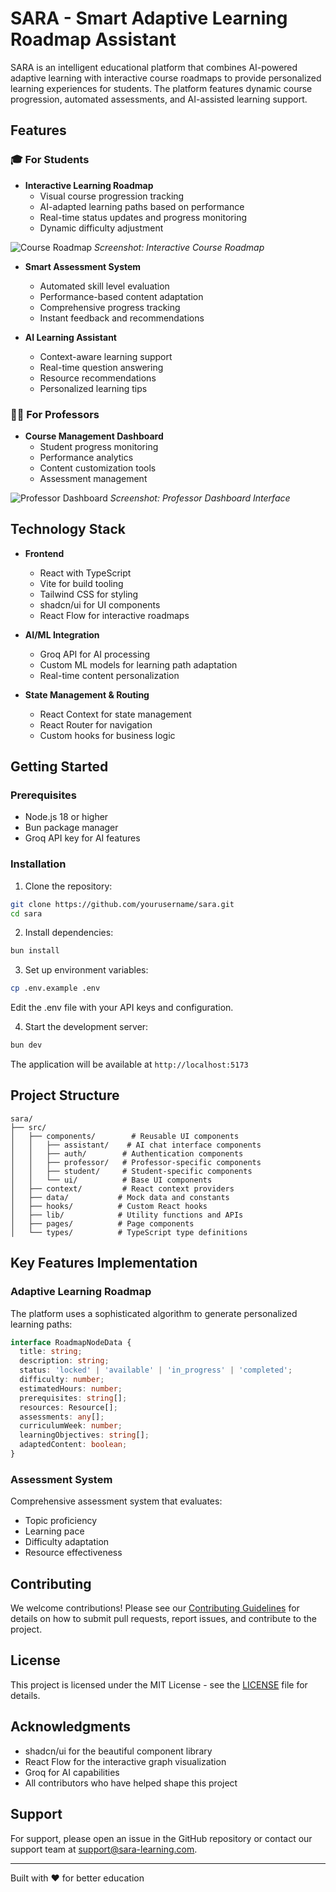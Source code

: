 # SARA - Smart Adaptive Learning Roadmap Assistant

SARA is an intelligent educational platform that combines AI-powered adaptive learning with interactive course roadmaps to provide personalized learning experiences for students. The platform features dynamic course progression, automated assessments, and AI-assisted learning support.

## Features

### 🎓 For Students

- **Interactive Learning Roadmap**
  - Visual course progression tracking
  - AI-adapted learning paths based on performance
  - Real-time status updates and progress monitoring
  - Dynamic difficulty adjustment

![Course Roadmap](./docs/images/roadmap.png)
*Screenshot: Interactive Course Roadmap*

- **Smart Assessment System**
  - Automated skill level evaluation
  - Performance-based content adaptation
  - Comprehensive progress tracking
  - Instant feedback and recommendations

- **AI Learning Assistant**
  - Context-aware learning support
  - Real-time question answering
  - Resource recommendations
  - Personalized learning tips

### 👨‍🏫 For Professors

- **Course Management Dashboard**
  - Student progress monitoring
  - Performance analytics
  - Content customization tools
  - Assessment management

![Professor Dashboard](./docs/images/professor-dashboard.png)
*Screenshot: Professor Dashboard Interface*

## Technology Stack

- **Frontend**
  - React with TypeScript
  - Vite for build tooling
  - Tailwind CSS for styling
  - shadcn/ui for UI components
  - React Flow for interactive roadmaps

- **AI/ML Integration**
  - Groq API for AI processing
  - Custom ML models for learning path adaptation
  - Real-time content personalization

- **State Management & Routing**
  - React Context for state management
  - React Router for navigation
  - Custom hooks for business logic

## Getting Started

### Prerequisites

- Node.js 18 or higher
- Bun package manager
- Groq API key for AI features

### Installation

1. Clone the repository:
```bash
git clone https://github.com/yourusername/sara.git
cd sara
```

2. Install dependencies:
```bash
bun install
```

3. Set up environment variables:
```bash
cp .env.example .env
```
Edit the .env file with your API keys and configuration.

4. Start the development server:
```bash
bun dev
```

The application will be available at `http://localhost:5173`

## Project Structure

```
sara/
├── src/
│   ├── components/        # Reusable UI components
│   │   ├── assistant/    # AI chat interface components
│   │   ├── auth/        # Authentication components
│   │   ├── professor/   # Professor-specific components
│   │   ├── student/     # Student-specific components
│   │   └── ui/          # Base UI components
│   ├── context/         # React context providers
│   ├── data/           # Mock data and constants
│   ├── hooks/          # Custom React hooks
│   ├── lib/            # Utility functions and APIs
│   ├── pages/          # Page components
│   └── types/          # TypeScript type definitions
```

## Key Features Implementation

### Adaptive Learning Roadmap

The platform uses a sophisticated algorithm to generate personalized learning paths:

```typescript
interface RoadmapNodeData {
  title: string;
  description: string;
  status: 'locked' | 'available' | 'in_progress' | 'completed';
  difficulty: number;
  estimatedHours: number;
  prerequisites: string[];
  resources: Resource[];
  assessments: any[];
  curriculumWeek: number;
  learningObjectives: string[];
  adaptedContent: boolean;
}
```

### Assessment System

Comprehensive assessment system that evaluates:
- Topic proficiency
- Learning pace
- Difficulty adaptation
- Resource effectiveness

## Contributing

We welcome contributions! Please see our [Contributing Guidelines](CONTRIBUTING.md) for details on how to submit pull requests, report issues, and contribute to the project.

## License

This project is licensed under the MIT License - see the [LICENSE](LICENSE) file for details.

## Acknowledgments

- shadcn/ui for the beautiful component library
- React Flow for the interactive graph visualization
- Groq for AI capabilities
- All contributors who have helped shape this project

## Support

For support, please open an issue in the GitHub repository or contact our support team at support@sara-learning.com.

---

Built with ❤️ for better education
